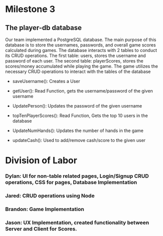 # Milestone 3

## The player-db database
Our team implemented a PostgreSQL database. The main purpose of this database is to store the usernames, passwords, and overall game scores calculated
during games. The database interacts with 2 tables to conduct its CRUD operations. The first table: users, stores the username and password of each user. The second table:
playerScores, stores the scores/money accumulated while playing the game. The game utilizes the necessary CRUD operations to interact with the tables of the database

- saveUsername(): Creates a User

- getUser(): Read Function, gets the username/password of the given username

- UpdatePerson(): Updates the password of the given username

- topTenPlayerScores(): Read Function, Gets the top 10 users in the database

- UpdateNumHands(): Updates the number of hands in the game

- updateCash(): Used to add/remove cash/score to the given user

# Division of Labor
### Dylan: UI for non-table related pages, Login/Signup CRUD operations, CSS for pages, Database Implementation
### Jared: CRUD operations using Node
### Brandon: Game Implementation
### Jason: UX Implementation, created functionality between Server and Client for Scores.
